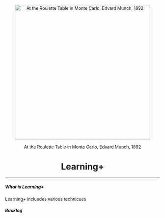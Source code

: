 <p align="center">
  <img src="https://upload.wikimedia.org/wikipedia/commons/1/1f/Edvard_Munch_-_At_the_Roulette_Table_in_Monte_Carlo_-_Google_Art_Project.jpg" alt="At the Roulette Table in Monte Carlo, Edvard Munch, 1892" width="440" />
</p>
<p align="center"><u>At the Roulette Table in Monte Carlo, Edvard Munch, 1892</u></p>

<h1 align="center">Learning+</h1>

<hr />

<h5 align="left">What is Learning+</h5>
<p align="left">
  Learning+ incluedes various technicues
</p>

<h5 align="left">Backlog</h5>
<p align="left">
  
</p>
